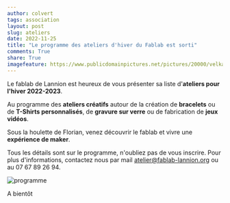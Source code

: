 ```yaml
---
author: colvert
tags: association
layout: post
slug: ateliers
date: 2022-11-25
title: "Le programme des ateliers d'hiver du Fablab est sorti"
comments: True
share: True
imagefeature: https://www.publicdomainpictures.net/pictures/20000/velka/squirrel-in-winter-11298746828jAB.jpg
---
```

Le fablab de Lannion est heureux de vous présenter sa liste d'**ateliers pour l'hiver 2022-2023**.

Au programme des **ateliers créatifs** autour de la création de **bracelets** ou de **T-Shirts personnalisés**, de **gravure sur verre**  ou de fabrication de **jeux vidéos**.

Sous la houlette de Florian, venez découvrir le fablab et vivre une **expérience de maker**.

Tous les détails sont sur le programme, n'oubliez pas de vous inscrire.
Pour plus d'informations, contactez nous par mail atelier@fablab-lannion.org ou au 07 67 89 26 94.

![programme](https://www.fablab-lannion.org/images/posts/ateliers_prog_hiver_2022.jpg)

A bientôt